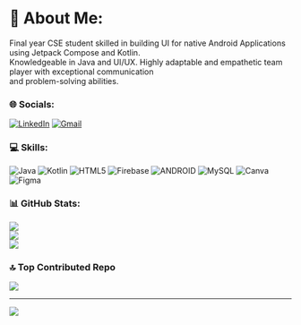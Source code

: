# 💫 About Me:
Final year CSE student skilled in building UI for native Android Applications using Jetpack Compose and Kotlin.<br>Knowledgeable in Java and UI/UX. Highly adaptable and empathetic team player with exceptional communication<br>and problem-solving abilities.<br>


### 🌐 Socials:
[![LinkedIn](https://img.shields.io/badge/LinkedIn-%230077B5.svg?logo=linkedin&logoColor=white)](https://linkedin.com/in/rashmita-raut) 
[![Gmail](https://img.shields.io/badge/Gmail-%23007B5.svg?logo=gmail&logoColor=red)](rautrk1242@gmail.com) 
### 💻 Skills:
![Java](https://img.shields.io/badge/java-%23ED8B00.svg?style=for-the-badge&logo=java&logoColor=white) ![Kotlin](https://img.shields.io/badge/kotlin-%230095D5.svg?style=for-the-badge&logo=kotlin&logoColor=white) ![HTML5](https://img.shields.io/badge/html5-%23E34F26.svg?style=for-the-badge&logo=html5&logoColor=white) ![Firebase](https://img.shields.io/badge/firebase-%23039BE5.svg?style=for-the-badge&logo=firebase) ![ANDROID](https://img.shields.io/badge/android-%2320232a.svg?style=for-the-badge&logo=android&logoColor=%a4c639) ![MySQL](https://img.shields.io/badge/mysql-%2300f.svg?style=for-the-badge&logo=mysql&logoColor=white) ![Canva](https://img.shields.io/badge/Canva-%2300C4CC.svg?style=for-the-badge&logo=Canva&logoColor=white) 	![Figma](https://img.shields.io/badge/figma-%23F24E1E.svg?style=for-the-badge&logo=figma&logoColor=white)
### 📊 GitHub Stats:
![](https://github-readme-stats.vercel.app/api?username=RashmitaRaut&theme=default&hide_border=false&include_all_commits=true&count_private=true)<br/>
![](https://github-readme-streak-stats.herokuapp.com/?user=RashmitaRaut&theme=default&hide_border=false)<br/>
![](https://github-readme-stats.vercel.app/api/top-langs/?username=RashmitaRaut&theme=default&hide_border=false&include_all_commits=true&count_private=true&layout=compact)

### 🔝 Top Contributed Repo
![](https://github-contributor-stats.vercel.app/api?username=RashmitaRaut&limit=5&theme=flat&combine_all_yearly_contributions=true)

---
[![](https://visitcount.itsvg.in/api?id=RashmitaRaut&icon=6&color=11)](https://visitcount.itsvg.in)

<!-- Proudly created with GPRM ( https://gprm.itsvg.in ) -->
